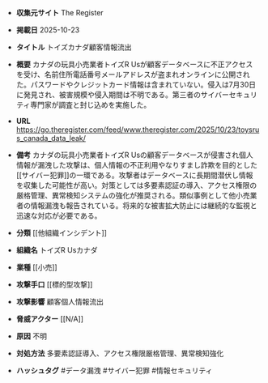 - **収集元サイト**
The Register

- **掲載日**
2025-10-23

- **タイトル**
トイズカナダ顧客情報流出

- **概要**
カナダの玩具小売業者トイズR Usが顧客データベースに不正アクセスを受け、名前住所電話番号メールアドレスが盗まれオンラインに公開された。パスワードやクレジットカード情報は含まれていない。侵入は7月30日に発見され、被害規模や侵入期間は不明である。第三者のサイバーセキュリティ専門家が調査と封じ込めを実施した。

- **URL**
https://go.theregister.com/feed/www.theregister.com/2025/10/23/toysrus_canada_data_leak/

- **備考**
カナダの玩具小売業者トイズR Usの顧客データベースが侵害され個人情報が漏洩した攻撃は、個人情報の不正利用やなりすまし詐欺を目的とした[[サイバー犯罪]]の一環である。攻撃者はデータベースに長期間潜伏し情報を収集した可能性が高い。対策としては多要素認証の導入、アクセス権限の厳格管理、異常検知システムの強化が推奨される。類似事例として他小売業者の情報漏洩も報告されている。将来的な被害拡大防止には継続的な監視と迅速な対応が必要である。

- **分類**
[[他組織インシデント]]

- **組織名**
トイズR Usカナダ

- **業種**
[[小売]]

- **攻撃手口**
[[標的型攻撃]]

- **攻撃影響**
顧客個人情報流出

- **脅威アクター**
[[N/A]]

- **原因**
不明

- **対処方法**
多要素認証導入、アクセス権限厳格管理、異常検知強化

- **ハッシュタグ**
#データ漏洩 #サイバー犯罪 #情報セキュリティ
